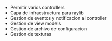 - Permitir varios controllers
- Capa de infraestructura para raylib
- Gestion de eventos y notificacion al controller
- Gestion de view models
- Gestion de archivo de configuracion
- Gestion de texturas 